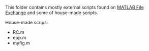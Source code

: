This folder contains mostly external scripts found on [MATLAB File Exchange](https://se.mathworks.com/matlabcentral/fileexchange/) and some of house-made scripts. 

House-made scrips:

* RC.m
* epp.m
* myfig.m
